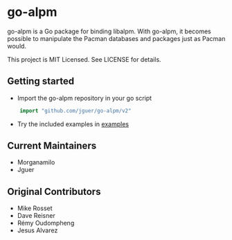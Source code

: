 # go-alpm

go-alpm is a Go package for binding libalpm. With go-alpm, it becomes possible
to manipulate the Pacman databases and packages just as Pacman would.

This project is MIT Licensed. See LICENSE for details.

## Getting started

- Import the go-alpm repository in your go script

```go
	import "github.com/jguer/go-alpm/v2"
```

- Try the included examples in [examples](testdata/examples/)

## Current Maintainers

- Morganamilo
- Jguer

## Original Contributors

- Mike Rosset
- Dave Reisner
- Rémy Oudompheng
- Jesus Alvarez
